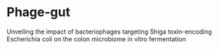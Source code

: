 # Phage-gut
Unveiling the impact of bacteriophages targeting Shiga toxin-encoding Escherichia coli on the colon microbiome in vitro fermentation
